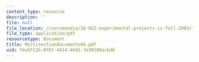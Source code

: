```yaml
---
content_type: resource
description: ''
file: null
file_location: /coursemedia/16-622-experimental-projects-ii-fall-2003/74a5f12b8f0744144bd17e30109acbd6_Multisectiondocuments04.pdf
file_type: application/pdf
resourcetype: Document
title: Multisectiondocuments04.pdf
uid: 74a5f12b-8f07-4414-4bd1-7e30109acbd6
---
```

